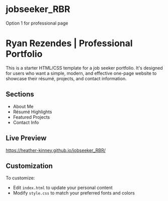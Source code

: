 # jobseeker_RBR
Option 1 for professional page
# Ryan Rezendes | Professional Portfolio

This is a starter HTML/CSS template for a job seeker portfolio. It's designed for users who want a simple, modern, and effective one-page website to showcase their résumé, projects, and contact information.

## Sections

- About Me
- Résumé Highlights
- Featured Projects
- Contact Info

## Live Preview
https://heather-kinney.github.io/jobseeker_RBR/

## Customization

To customize:
- Edit `index.html` to update your personal content
- Modify `style.css` to match your preferred fonts and colors
